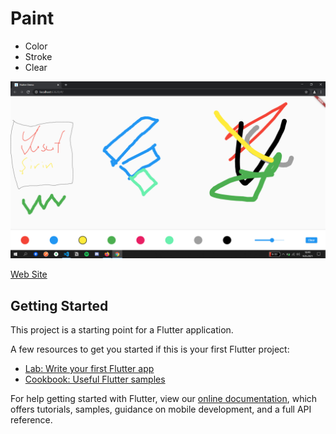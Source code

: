 # Paint

- Color
- Stroke
- Clear

![image](https://raw.githubusercontent.com/yusufexak/Painter/master/appimage.png)

[Web Site](https://yusufexak.github.io/Paint-Web/#/)
## Getting Started

This project is a starting point for a Flutter application.

A few resources to get you started if this is your first Flutter project:

- [Lab: Write your first Flutter app](https://flutter.dev/docs/get-started/codelab)
- [Cookbook: Useful Flutter samples](https://flutter.dev/docs/cookbook)

For help getting started with Flutter, view our
[online documentation](https://flutter.dev/docs), which offers tutorials,
samples, guidance on mobile development, and a full API reference.
